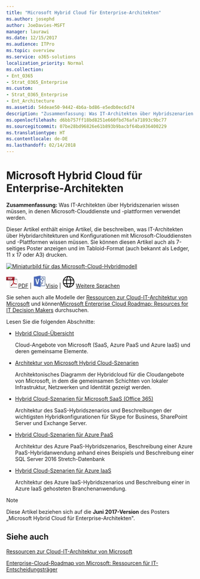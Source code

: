 ```yaml
---
title: "Microsoft Hybrid Cloud für Enterprise-Architekten"
ms.author: josephd
author: JoeDavies-MSFT
manager: laurawi
ms.date: 12/15/2017
ms.audience: ITPro
ms.topic: overview
ms.service: o365-solutions
localization_priority: Normal
ms.collection:
- Ent_O365
- Strat_O365_Enterprise
ms.custom:
- Strat_O365_Enterprise
- Ent_Architecture
ms.assetid: 54deae50-9442-4b6a-bd86-e5edb0ec6d74
description: "Zusammenfassung: Was IT-Architekten über Hybridszenarien wissen müssen, in denen Microsoft-Clouddienste und -plattformen verwendet werden."
ms.openlocfilehash: d6bb757ff18bd8251e660fbd76afa71893c9bc77
ms.sourcegitcommit: 07be28bd96826e61b893b9bacbf64ba936400229
ms.translationtype: HT
ms.contentlocale: de-DE
ms.lasthandoff: 02/14/2018
---
```

# <a name="microsoft-hybrid-cloud-for-enterprise-architects"></a>Microsoft Hybrid Cloud für Enterprise-Architekten

 **Zusammenfassung:** Was IT-Architekten über Hybridszenarien wissen müssen, in denen Microsoft-Clouddienste und -plattformen verwendet werden.
  
Dieser Artikel enthält einige Artikel, die beschreiben, was IT-Architekten über Hybridarchitekturen und Konfigurationen mit Microsoft-Clouddiensten und -Plattformen wissen müssen. Sie können diesen Artikel auch als 7-seitiges Poster anzeigen und im Tabloid-Format (auch bekannt als Ledger, 11 x 17 oder A3) drucken.
  
[![Miniaturbild für das Microsoft-Cloud-Hybridmodell](images/Hybrid_Poster/Hybrid_Cloud_Thumbnail.png)](https://www.microsoft.com/download/details.aspx?id=54424
)
  
![PDF-Datei](images/Common_Images/PDFIcon.png)[PDF](https://go.microsoft.com/fwlink/p/?linkid=842082) | ![Visio-Datei](images/Common_Images/VisioIcon.png)[Visio](https://go.microsoft.com/fwlink/p/?linkid=842083) | ![Seite mit Versionen in zusätzlichen Sprachen anzeigen](images/Common_Images/GlobeIcon.png)
[Weitere Sprachen](https://www.microsoft.com/download/details.aspx?id=54424)
  
Sie sehen auch alle Modelle der [Ressourcen zur Cloud-IT-Architektur von Microsoft](microsoft-cloud-it-architecture-resources.md) und können[Microsoft Enterprise Cloud Roadmap: Resources for IT Decision Makers](https://aka.ms/cloudarchitecture) durchsuchen.
  
Lesen Sie die folgenden Abschnitte:
  
- [Hybrid Cloud-Übersicht](hybrid-cloud-overview.md)
    
    Cloud-Angebote von Microsoft (SaaS, Azure PaaS und Azure IaaS) und deren gemeinsame Elemente.
    
- [Architektur von Microsoft Hybrid Cloud-Szenarien](architecture-of-microsoft-hybrid-cloud-scenarios.md)
    
    Architektonisches Diagramm der Hybridcloud für die Cloudangebote von Microsoft, in dem die gemeinsamen Schichten von lokaler Infrastruktur, Netzwerken und Identität gezeigt werden.
    
- [Hybrid Cloud-Szenarien für Microsoft SaaS (Office 365)](hybrid-cloud-scenarios-for-microsoft-saas-office-365.md)
    
    Architektur des SaaS-Hybridszenarios und Beschreibungen der wichtigsten Hybridkonfigurationen für Skype for Business, SharePoint Server und Exchange Server.
    
- [Hybrid Cloud-Szenarien für Azure PaaS](hybrid-cloud-scenarios-for-azure-paas.md)
    
    Architektur des Azure PaaS-Hybridszenarios, Beschreibung einer Azure PaaS-Hybridanwendung anhand eines Beispiels und Beschreibung einer SQL Server 2016 Stretch-Datenbank
    
- [Hybrid Cloud-Szenarien für Azure IaaS](hybrid-cloud-scenarios-for-azure-iaas.md)
    
    Architektur des Azure IaaS-Hybridszenarios und Beschreibung einer in Azure IaaS gehosteten Branchenanwendung.
    
> [!NOTE]
> Diese Artikel beziehen sich auf die **Juni 2017-Version** des Posters „Microsoft Hybrid Cloud für Enterprise-Architekten".
  
## <a name="see-also"></a>Siehe auch

[Ressourcen zur Cloud-IT-Architektur von Microsoft](microsoft-cloud-it-architecture-resources.md)

[Enterprise-Cloud-Roadmap von Microsoft: Ressourcen für IT-Entscheidungsträger](https://sway.com/FJ2xsyWtkJc2taRD)



